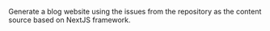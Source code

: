 Generate a blog website using the issues from the repository as the content source based on NextJS framework.
